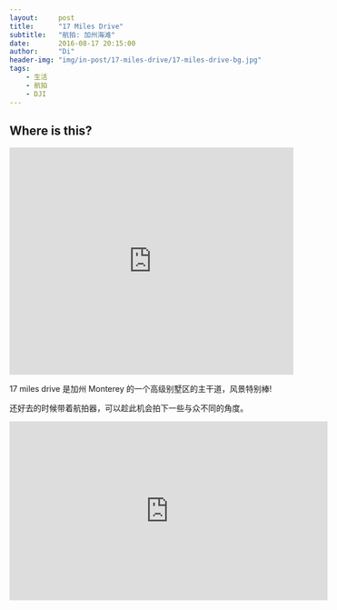 ```yaml
---
layout:     post
title:      "17 Miles Drive"
subtitle:   "航拍: 加州海滩"
date:       2016-08-17 20:15:00
author:     "Di"
header-img: "img/in-post/17-miles-drive/17-miles-drive-bg.jpg"
tags:
    - 生活
    - 航拍
    - DJI
---
```



## Where is this?

<iframe width="500" height="400" frameborder="0" src="https://www.bing.com/maps/embed/viewer.aspx?v=3&amp;cp=36.586688~-121.969663&amp;lvl=15&amp;w=500&amp;h=400&amp;sty=r&amp;typ=d&amp;pp=&amp;ps=&amp;dir=0&amp;mkt=en-us&amp;src=SHELL&amp;form=BMEMJS"></iframe>

17 miles drive 是加州 Monterey 的一个高级别墅区的主干道，风景特别棒! 

还好去的时候带着航拍器，可以趁此机会拍下一些与众不同的角度。

<iframe width="560" height="315" src="https://www.youtube.com/embed/S3CeKU_f9xc" frameborder="0" allowfullscreen></iframe>
